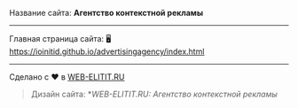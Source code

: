 Название сайта: **Агентство контекстной рекламы**

------------

Главная страница сайта: 🖥️ https://ioinitid.github.io/advertisingagency/index.html

------------

Сделано с ❤️ в [WEB-ELITIT.RU](https://www.web-elitit.ru "Web-elitit.ru")
> Дизайн сайта: **WEB-ELITIT.RU: Агентство контекстной рекламы*
